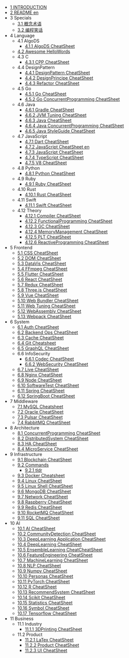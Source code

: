  - [1 INTRODUCTION](/INTRODUCTION.md)
  - [2 README en](/README-en.md)
  - 3 Specials
    - [3.1 概念术语](/Specials/概念术语.md)
    - [3.2 编程笑话](/Specials/编程笑话.md)
  - 4 Language
    - 4.1 AlgoDS
      - [4.1.1 AlgoDS CheatSheet](/Language/AlgoDS/AlgoDS-CheatSheet.md)
    - [4.2 Awesome HelloWords](/Language/Awesome-HelloWords.md)
    - 4.3 C
      - [4.3.1 CPP CheatSheet](/Language/C/CPP-CheatSheet.md)
    - 4.4 DesignPattern
      - [4.4.1 DesignPattern CheatSheet](/Language/DesignPattern/DesignPattern-CheatSheet.md)
      - [4.4.2 DesignPrincipe CheatSheet](/Language/DesignPattern/DesignPrincipe-CheatSheet.md)
      - [4.4.3 Refactor CheatSheet](/Language/DesignPattern/Refactor-CheatSheet.md)
    - 4.5 Go
      - [4.5.1 Go CheatSheet](/Language/Go/Go-CheatSheet.md)
      - [4.5.2 Go ConcurrentProgramming CheatSheet](/Language/Go/Go-ConcurrentProgramming-CheatSheet.md)
    - 4.6 Java
      - [4.6.1 Gradle CheatSheet](/Language/Java/Gradle-CheatSheet.md)
      - [4.6.2 JVM Tuning CheatSheet](/Language/Java/JVM-Tuning-CheatSheet.md)
      - [4.6.3 Java CheatSheet](/Language/Java/Java-CheatSheet.md)
      - [4.6.4 Java ConcurrentProgramming CheatSheet](/Language/Java/Java-ConcurrentProgramming-CheatSheet.md)
      - [4.6.5 Java StyleGuide CheatSheet](/Language/Java/Java-StyleGuide-CheatSheet.md)
    - 4.7 JavaScript
      - [4.7.1 Dart CheatSheet](/Language/JavaScript/Dart-CheatSheet.md)
      - [4.7.2 JavaScript CheatSheet en](/Language/JavaScript/JavaScript-CheatSheet-en.md)
      - [4.7.3 JavaScript CheatSheet](/Language/JavaScript/JavaScript-CheatSheet.md)
      - [4.7.4 TypeScript CheatSheet](/Language/JavaScript/TypeScript-CheatSheet.md)
      - [4.7.5 V8 CheatSheet](/Language/JavaScript/V8-CheatSheet.md)
    - 4.8 Python
      - [4.8.1 Python CheatSheet](/Language/Python/Python-CheatSheet.md)
    - 4.9 Ruby
      - [4.9.1 Ruby CheatSheet](/Language/Ruby/Ruby-CheatSheet.md)
    - 4.10 Rust
      - [4.10.1 Rust CheatSheet](/Language/Rust/Rust-CheatSheet.md)
    - 4.11 Swift
      - [4.11.1 Swift CheatSheet](/Language/Swift/Swift-CheatSheet.md)
    - 4.12 Theory
      - [4.12.1 Compiler CheatSheet](/Language/Theory/Compiler-CheatSheet.md)
      - [4.12.2 FunctionalProgramming CheatSheet](/Language/Theory/FunctionalProgramming-CheatSheet.md)
      - [4.12.3 GC CheatSheet](/Language/Theory/GC-CheatSheet.md)
      - [4.12.4 MemoryManagement CheatSheet](/Language/Theory/MemoryManagement-CheatSheet.md)
      - [4.12.5 PLT CheatSheet](/Language/Theory/PLT-CheatSheet.md)
      - [4.12.6 ReactiveProgramming CheatSheet](/Language/Theory/ReactiveProgramming-CheatSheet.md)
  - 5 Frontend
    - [5.1 CSS CheatSheet](/Frontend/CSS-CheatSheet.md)
    - [5.2 DOM CheatSheet](/Frontend/DOM-CheatSheet.md)
    - [5.3 DataVis CheatSheet](/Frontend/DataVis-CheatSheet.md)
    - [5.4 FFmpeg CheatSheet](/Frontend/FFmpeg-CheatSheet.md)
    - [5.5 Flutter CheatSheet](/Frontend/Flutter-CheatSheet.md)
    - [5.6 React CheatSheet](/Frontend/React-CheatSheet.md)
    - [5.7 Redux CheatSheet](/Frontend/Redux-CheatSheet.md)
    - [5.8 Three.js CheatSheet](/Frontend/Three.js-CheatSheet.md)
    - [5.9 Vue CheatSheet](/Frontend/Vue-CheatSheet.md)
    - [5.10 Web Bundler CheatSheet](/Frontend/Web-Bundler-CheatSheet.md)
    - [5.11 Web Tuning CheatSheet](/Frontend/Web-Tuning-CheatSheet.md)
    - [5.12 WebAssembly CheatSheet](/Frontend/WebAssembly-CheatSheet.md)
    - [5.13 Webpack CheatSheet](/Frontend/Webpack-CheatSheet.md)
  - 6 System
    - [6.1 Auth CheatSheet](/System/Auth-CheatSheet.md)
    - [6.2 Backend Ops CheatSheet](/System/Backend-Ops-CheatSheet.md)
    - [6.3 Cache CheatSheet](/System/Cache-CheatSheet.md)
    - [6.4 Git Cheatsheet](/System/Git-Cheatsheet.md)
    - [6.5 GraphQL CheatSheet](/System/GraphQL-CheatSheet.md)
    - 6.6 InfoSecurity
      - [6.6.1 Codec CheatSheet](/System/InfoSecurity/Codec-CheatSheet.md)
      - [6.6.2 WebSecurity CheatSheet](/System/InfoSecurity/WebSecurity-CheatSheet.md)
    - [6.7 Live CheatSheet](/System/Live-CheatSheet.md)
    - [6.8 Nginx CheatSheet](/System/Nginx-CheatSheet.md)
    - [6.9 Node CheatSheet](/System/Node-CheatSheet.md)
    - [6.10 SoftwareTest CheatSheet](/System/SoftwareTest-CheatSheet.md)
    - [6.11 Spring CheatSheet](/System/Spring-CheatSheet.md)
    - [6.12 SpringBoot CheatSheet](/System/SpringBoot-CheatSheet.md)
  - 7 Middleware
    - [7.1 MySQL Cheatsheet](/Middleware/MySQL-Cheatsheet.md)
    - [7.2 Oracle CheatSheet](/Middleware/Oracle-CheatSheet.md)
    - [7.3 Pulsar CheatSheet](/Middleware/Pulsar-CheatSheet.md)
    - [7.4 RabbitMQ CheatSheet](/Middleware/RabbitMQ-CheatSheet.md)
  - 8 Architecture
    - [8.1 ConcurrentProgramming CheatSheet](/Architecture/ConcurrentProgramming-CheatSheet.md)
    - [8.2 DistributedSystem CheatSheet](/Architecture/DistributedSystem-CheatSheet.md)
    - [8.3 HA CheatSheet](/Architecture/HA-CheatSheet.md)
    - [8.4 MicroService CheatSheet](/Architecture/MicroService-CheatSheet.md)
  - 9 Infrastructure
    - [9.1 Blockchain CheatSheet](/Infrastructure/Blockchain-CheatSheet.md)
    - [9.2 Commands](/Infrastructure/Commands/README.md)
      - [9.2.1 tldr](/Infrastructure/Commands/tldr.md)
    - [9.3 Docker Cheatsheet](/Infrastructure/Docker-Cheatsheet.md)
    - [9.4 Linux CheatSheet](/Infrastructure/Linux-CheatSheet.md)
    - [9.5 Linux Shell CheatSheet](/Infrastructure/Linux-Shell-CheatSheet.md)
    - [9.6 MongoDB CheatSheet](/Infrastructure/MongoDB-CheatSheet.md)
    - [9.7 Network CheatSheet](/Infrastructure/Network-CheatSheet.md)
    - [9.8 Raspberry CheatSheet](/Infrastructure/Raspberry-CheatSheet.md)
    - [9.9 Redis CheatSheet](/Infrastructure/Redis-CheatSheet.md)
    - [9.10 RocketMQ CheatSheet](/Infrastructure/RocketMQ-CheatSheet.md)
    - [9.11 SQL CheatSheet](/Infrastructure/SQL-CheatSheet.md)
  - 10 AI
    - [10.1 AI CheatSheet](/AI/AI-CheatSheet.md)
    - [10.2 CommunityDetection CheatSheet](/AI/CommunityDetection-CheatSheet.md)
    - [10.3 DeepLearning Application CheatSheet](/AI/DeepLearning-Application-CheatSheet.md)
    - [10.4 DeepLearning CheatSheet](/AI/DeepLearning-CheatSheet.md)
    - [10.5 EnsembleLearning CheatCheatSheet](/AI/EnsembleLearning-CheatCheatSheet.md)
    - [10.6 FeatureEngineering CheatSheet](/AI/FeatureEngineering-CheatSheet.md)
    - [10.7 MachineLearning CheatSheet](/AI/MachineLearning-CheatSheet.md)
    - [10.8 NLP CheatSheet](/AI/NLP-CheatSheet.md)
    - [10.9 Numpy CheatSheet](/AI/Numpy-CheatSheet.md)
    - [10.10 Personas CheatSheet](/AI/Personas-CheatSheet.md)
    - [10.11 PyTorch CheatSheet](/AI/PyTorch-CheatSheet.md)
    - [10.12 R CheatSheet](/AI/R-CheatSheet.md)
    - [10.13 RecommendSystem CheatSheet](/AI/RecommendSystem-CheatSheet.md)
    - [10.14 Scikit CheatSheet](/AI/Scikit-CheatSheet.md)
    - [10.15 Statistics CheatSheet](/AI/Statistics-CheatSheet.md)
    - [10.16 Symbol CheatSheet](/AI/Symbol-CheatSheet.md)
    - [10.17 Tensorflow CheatSheet](/AI/Tensorflow-CheatSheet.md)
  - 11 Business
    - 11.1 Industry
      - [11.1.1 3DPrinting CheatSheet](/Business/Industry/3DPrinting-CheatSheet.md)
    - 11.2 Product
      - [11.2.1 LaTex CheatSheet](/Business/Product/LaTex-CheatSheet.md)
      - [11.2.2 Product CheatSheet](/Business/Product/Product-CheatSheet.md)
      - [11.2.3 UI CheatSheet](/Business/Product/UI-CheatSheet.md)
